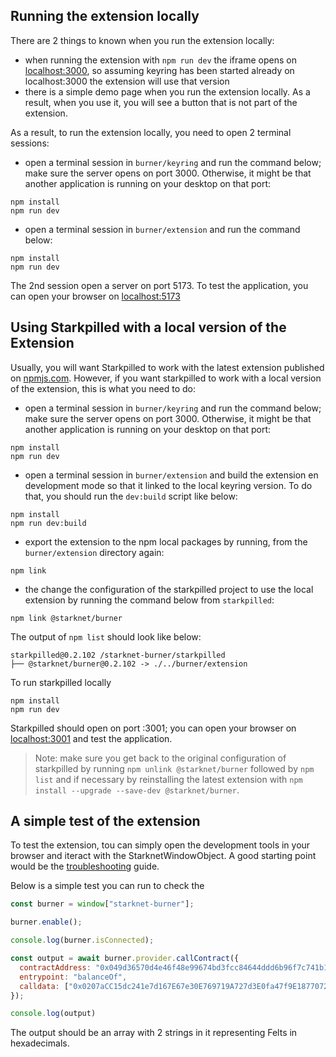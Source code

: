 ## Running the extension locally

There are 2 things to known when you run the extension locally:
- when running the extension with `npm run dev` the iframe opens on 
  [localhost:3000](http://localhost:3000), so assuming keyring has been started
  already on localhost:3000 the extension will use that version
- there is a simple demo page when you run the extension locally. As a result,
  when you use it, you will see a button that is not part of the extension.

As a result, to run the extension locally, you need to open 2 terminal
sessions:

- open a terminal session in `burner/keyring` and run the command below; make
  sure the server opens on port 3000. Otherwise, it might be that another
  application is running on your desktop on that port:

```shell
npm install
npm run dev
```

- open a terminal session in `burner/extension` and run the command below:

```shell
npm install
npm run dev
```

The 2nd session open a server on port 5173. To test the application, you can
open your browser on [localhost:5173](http://localhost:5173)

## Using Starkpilled with a local version of the Extension

Usually, you will want Starkpilled to work with the latest extension published
on [npmjs.com](https://npmjs.com/@starknet/burner). However, if you want
starkpilled to work with a local version of the extension, this is what you
need to do:

- open a terminal session in `burner/keyring` and run the command below; make
  sure the server opens on port 3000. Otherwise, it might be that another
  application is running on your desktop on that port:

```shell
npm install
npm run dev
```

- open a terminal session in `burner/extension` and build the extension en
  development mode so that it linked to the local keyring version. To do that,
  you should run the `dev:build` script like below:

```shell
npm install
npm run dev:build
```

- export the extension to the npm local packages by running, from the
  `burner/extension`  directory again:

```shell
npm link
```

- the change the configuration of the starkpilled project to use the local
  extension by running the command below from `starkpilled`:

```shell
npm link @starknet/burner
```

The output of `npm list` should look like below:

```text
starkpilled@0.2.102 /starknet-burner/starkpilled
├── @starknet/burner@0.2.102 -> ./../burner/extension
```

To run starkpilled locally

```shell
npm install
npm run dev
```

Starkpilled should open on port :3001; you can open your browser on
[localhost:3001](http://localhost:3001) and test the application.

> Note: make sure you get back to the original configuration of starkpilled
> by running `npm unlink @starknet/burner` followed by `npm list` and if
> necessary by reinstalling the latest extension with
> `npm install --upgrade --save-dev @starknet/burner`.

## A simple test of the extension

To test the extension, tou can simply open the development tools in your
browser and iteract with the StarknetWindowObject. A good starting point
would be the [troubleshooting](../../users/troubleshooting.md) guide.

Below is a simple test you can run to check the 
```javascript
const burner = window["starknet-burner"];

burner.enable();

console.log(burner.isConnected);

const output = await burner.provider.callContract({
  contractAddress: "0x049d36570d4e46f48e99674bd3fcc84644ddd6b96f7c741b1562b82f9e004dc7",
  entrypoint: "balanceOf",
  calldata: ["0x0207aCC15dc241e7d167E67e30E769719A727d3E0fa47f9E187707289885Dfde"],
});

console.log(output)
```

The output should be an array with 2 strings in it representing Felts in
hexadecimals.
